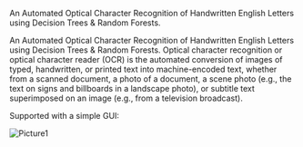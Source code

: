 An Automated Optical Character Recognition of Handwritten English Letters using Decision Trees & Random Forests.

An Automated Optical Character Recognition of Handwritten English Letters using Decision Trees & Random Forests. Optical character recognition or optical character reader (OCR) is the automated conversion of images of typed, handwritten, or printed text into machine-encoded text, whether from a scanned document, a photo of a document, a scene photo (e.g., the text on signs and billboards in a landscape photo), or subtitle text superimposed on an image (e.g., from a television broadcast). 

Supported with a simple GUI:




![Picture1](https://github.com/seifmuhammedd/Automated-OCR/assets/105271040/66bcd72b-adad-4877-97cd-8d1bac44e73f)


